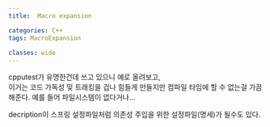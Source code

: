 ```yaml
---
title:  Macro expansion

categories: C++ 
tags: MacroExpansion
 
classes: wide
---
```


  
cpputest가 유명한건데 쓰고 있으니 예로 올려보고,  
이거는 코드 가독성 및 트래킹을 겁나 힘들게 만들지만 컴파일 타임에 할 수 없는걸 가끔 해준다. 예를 들어 파일시스템이 없다거나...  
  
 decription이 스프링 설정파일처럼 의존성 주입을 위한 설정파일(명세)가 될수도 있다.  

